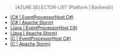 > [AZURE.SELECTOR-LIST (Platform | Backend)]
- [(C# | EventProcessorHost C#)](/fr-fr/documentation/articles/service-bus-event-hubs-csharp-ephcs-getstarted/)
- [(C# | Apache Storm)](/fr-fr/documentation/articles/service-bus-event-hubs-csharp-storm-getstarted/)
- [(Java | EventProcessorHost C#)](/fr-fr/documentation/articles/service-bus-event-hubs-java-ephcs-getstarted/)
- [(Java | Apache Storm)](/fr-fr/documentation/articles/service-bus-event-hubs-java-storm-getstarted/)
- [(C | EventProcessorHost C#)](/fr-fr/documentation/articles/service-bus-event-hubs-c-ephcs-getstarted/)
- [(C | Apache Storm)](/fr-fr/documentation/articles/service-bus-event-hubs-c-storm-getstarted/)

<!--HONumber=42-->
